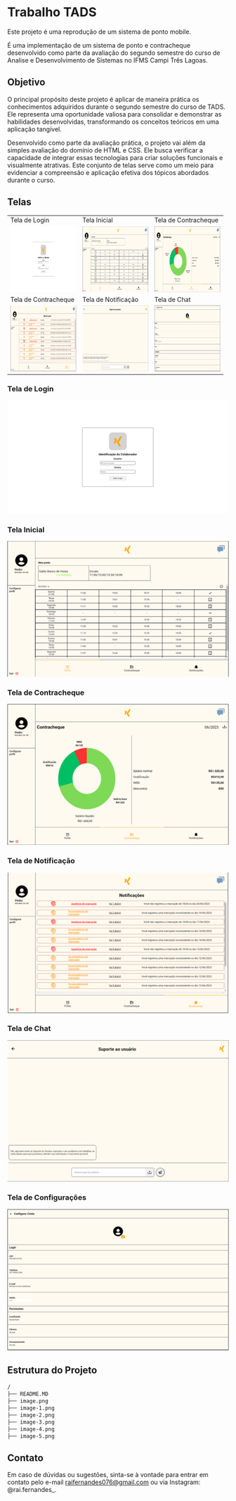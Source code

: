 # Trabalho TADS

Este projeto é uma reprodução de um sistema de ponto mobile.

É uma implementação de um sistema de ponto e contracheque desenvolvido como parte da avaliação do segundo semestre do curso de Analise e Desenvolvimento de Sistemas no IFMS Campi Três Lagoas.

## Objetivo

O principal propósito deste projeto é aplicar de maneira prática os conhecimentos adquiridos durante o segundo semestre do curso de TADS. Ele representa uma oportunidade valiosa para consolidar e demonstrar as habilidades desenvolvidas, transformando os conceitos teóricos em uma aplicação tangível.

Desenvolvido como parte da avaliação prática, o projeto vai além da simples avaliação do domínio de HTML e CSS. Ele busca verificar a capacidade de integrar essas tecnologias para criar soluções funcionais e visualmente atrativas. Este conjunto de telas serve como um meio para evidenciar a compreensão e aplicação efetiva dos tópicos abordados durante o curso.

## Telas

|                                                                 |                                                                 |                                                                 |
| --------------------------------------------------------------- | --------------------------------------------------------------- | --------------------------------------------------------------- |
| Tela de Login                                                   | Tela Inicial                                                    | Tela de Contracheque                                            |
| [<img src="image.png" width="150" height="150">](image.png)     | [<img src="image-1.png" width="150" height="150">](image-1.png) | [<img src="image-2.png" width="150" height="150">](image-2.png) |
| Tela de Contracheque                                            | Tela de Notificação                                             | Tela de Chat                                                    |
| [<img src="image-3.png" width="150" height="150">](image-3.png) | [<img src="image-4.png" width="150" height="150">](image-4.png) | [<img src="image-5.png" width="150" height="150">](image-5.png) |

### Tela de Login

![Login](image.png)

### Tela Inicial

![Home](image-1.png)

### Tela de Contracheque

![Contracheque](image-2.png)

### Tela de Notificação

![Notificacoes](image-3.png)

### Tela de Chat

![Chat](image-4.png)

### Tela de Configurações

![Configuracoes de Usuario](image-5.png)

## Estrutura do Projeto

```
/
├── README.MD
├── image.png
├── image-1.png
├── image-2.png
├── image-3.png
├── image-4.png
├── image-5.png
```

## Contato

Em caso de dúvidas ou sugestões, sinta-se à vontade para entrar em contato pelo e-mail raifernandes076@gmail.com ou via Instagram: @rai.fernandes\_.
